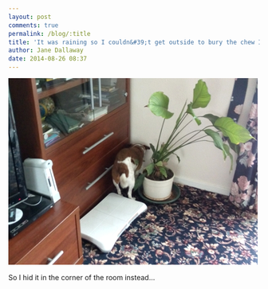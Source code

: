 ```yaml
---
layout: post
comments: true
permalink: /blog/:title
title: 'It was raining so I couldn&#39;t get outside to bury the chew I found'
author: Jane Dallaway
date: 2014-08-26 08:37
---
```


<div><a href="/media/tp_IMG_20140826_083558.JPG"><img src="/media/tp_thumb_IMG_20140826_083558.JPG" width="500" height="375"/></a></div>

So I hid it in the corner of the room instead...
  
      
